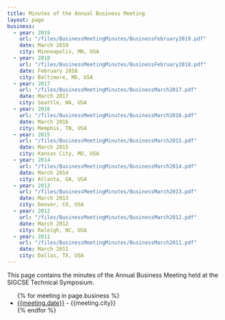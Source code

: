 ```yaml
---
title: Minutes of the Annual Business Meeting
layout: page
business:
  - year: 2019
    url: "/files/BusinessMeetingMinutes/BusinessFebruary2019.pdf"
    date: March 2019
    city: Minneapolis, MN, USA
  - year: 2018
    url: "/files/BusinessMeetingMinutes/BusinessFebruary2018.pdf"
    date: February 2018
    city: Baltimore, MD, USA
  - year: 2017
    url: "/files/BusinessMeetingMinutes/BusinessMarch2017.pdf"
    date: March 2017
    city: Seattle, WA, USA
  - year: 2016
    url: "/files/BusinessMeetingMinutes/BusinessMarch2016.pdf"
    date: March 2016
    city: Memphis, TN, USA
  - year: 2015
    url: "/files/BusinessMeetingMinutes/BusinessMarch2015.pdf"
    date: March 2015
    city: Kansas City, MO, USA
  - year: 2014
    url: "/files/BusinessMeetingMinutes/BusinessMarch2014.pdf"
    date: March 2014
    city: Atlanta, GA, USA
  - year: 2013
    url: "/files/BusinessMeetingMinutes/BusinessMarch2013.pdf"
    date: March 2013
    city: Denver, CO, USA
  - year: 2012
    url: "/files/BusinessMeetingMinutes/BusinessMarch2012.pdf"
    date: March 2012
    city: Raleigh, NC, USA
  - year: 2011
    url: "/files/BusinessMeetingMinutes/BusinessMarch2011.pdf"
    date: March 2011
    city: Dallas, TX, USA
---
```


This page contains the minutes of the Annual Business Meeting held at the SIGCSE Technical Symposium.

<ul>{% for meeting in page.business %}
<li><a href="{{ meeting.url | absolute_url}}">{{meeting.date}}</a> - {{meeting.city}}</li>
{% endfor %}</ul>


